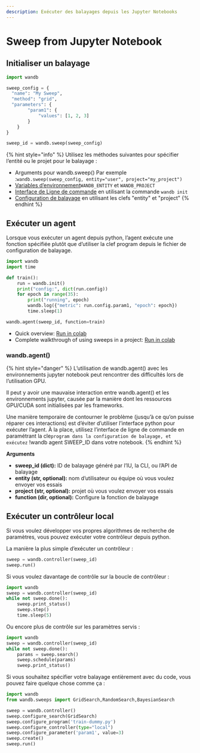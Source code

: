 ```yaml
---
description: Exécuter des balayages depuis les Jupyter Notebooks
---
```


# Sweep from Jupyter Notebook

##  Initialiser un balayage

```python
import wandb

sweep_config = {
  "name": "My Sweep",
  "method": "grid",
  "parameters": {
        "param1": {
            "values": [1, 2, 3]
        }
    }
}

sweep_id = wandb.sweep(sweep_config)
```

{% hint style="info" %}
Utilisez les méthodes suivantes pour spécifier l’entité ou le projet pour le balayage :

* Arguments pour wandb.sweep\(\) Par exemple :`wandb.sweep(sweep_config, entity="user", project="my_project")`
*  [Variables d’environnement](https://app.gitbook.com/@weights-and-biases/s/docs/~/drafts/-MSYLFRJY9U2Uk-CZtzR/v/francais/library/environment-variables)`WANDB_ENTITY` et `WANDB_PROJECT`
*  [Interface de Ligne de commande](https://app.gitbook.com/@weights-and-biases/s/docs/~/drafts/-MSYLFRJY9U2Uk-CZtzR/v/francais/library/cli) en utilisant la commande `wandb init`
* [Configuration de balayage](https://app.gitbook.com/@weights-and-biases/s/docs/~/drafts/-MSYLFRJY9U2Uk-CZtzR/v/francais/sweeps/configuration) en utilisant les clefs "entity" et "project"
{% endhint %}

##  Exécuter un agent

 Lorsque vous exécuter un agent depuis python, l’agent exécute une fonction spécifiée plutôt que d’utiliser la clef program depuis le fichier de configuration de balayage.  


```python
import wandb
import time

def train():
    run = wandb.init()
    print("config:", dict(run.config))
    for epoch in range(35):
        print("running", epoch)
        wandb.log({"metric": run.config.param1, "epoch": epoch})
        time.sleep(1)

wandb.agent(sweep_id, function=train)
```

* Quick overview: [Run in colab](https://github.com/wandb/examples/blob/master/examples/wandb-sweeps/sweeps-python/notebook.ipynb)
* Complete walkthrough of using sweeps in a project: [Run in colab](https://colab.research.google.com/drive/181GCGp36_75C2zm7WLxr9U2QjMXXoibt)

### wandb.agent\(\)

{% hint style="danger" %}
L’utilisation de wandb.agent\(\) avec les environnements jupyter notebook peut rencontrer des difficultés lors de l’utilisation GPU.

Il peut y avoir une mauvaise interaction entre wandb.agent\(\) et les environnements jupyter, causée par la manière dont les ressources GPU/CUDA sont initialisées par les frameworks.

Une manière temporaire de contourner le problème \(jusqu’à ce qu’on puisse réparer ces interactions\) est d’éviter d’utiliser l’interface python pour exécuter l’agent. À la place, utilisez l’interface de ligne de commande en paramétrant la cle`program dans la configuration de balayage, et exécutez` !wandb agent SWEEP\_ID dans votre notebook.
{% endhint %}

**Arguments**

* **sweep\_id \(dict\):** ID de balayage généré par l’IU, la CLI, ou l’API de balayage
* **entity \(str, optional\):** nom d’utilisateur ou équipe où vous voulez envoyer vos essais
* **project \(str, optional\):** projet où vous voulez envoyer vos essais
* **function \(dir, optional\):**  Configure la fonction de balayage

##  Exécuter un contrôleur local

Si vous voulez développer vos propres algorithmes de recherche de paramètres, vous pouvez exécuter votre contrôleur depuis python.

La manière la plus simple d’exécuter un contrôleur :

```python
sweep = wandb.controller(sweep_id)
sweep.run()
```

Si vous voulez davantage de contrôle sur la boucle de contrôleur :

```python
import wandb
sweep = wandb.controller(sweep_id)
while not sweep.done():
    sweep.print_status()
    sweep.step()
    time.sleep(5)
```

Ou encore plus de contrôle sur les paramètres servis :

```python
import wandb
sweep = wandb.controller(sweep_id)
while not sweep.done():
    params = sweep.search()
    sweep.schedule(params)
    sweep.print_status()
```

Si vous souhaitez spécifier votre balayage entièrement avec du code, vous pouvez faire quelque chose comme ça :

```python
import wandb
from wandb.sweeps import GridSearch,RandomSearch,BayesianSearch

sweep = wandb.controller()
sweep.configure_search(GridSearch)
sweep.configure_program('train-dummy.py')
sweep.configure_controller(type="local")
sweep.configure_parameter('param1', value=3)
sweep.create()
sweep.run()
```


